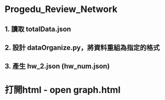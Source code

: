 # Progedu_Review_Network

## 1. 讀取 totalData.json
## 2. 設計 dataOrganize.py，將資料重組為指定的格式
## 3. 產生 hw_2.json (hw_num.json)

# 打開html - open graph.html